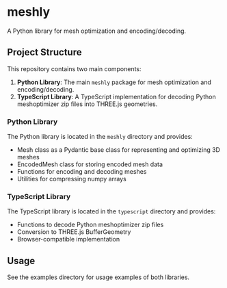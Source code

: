 # meshly

A Python library for mesh optimization and encoding/decoding.

## Project Structure

This repository contains two main components:

1. **Python Library**: The main `meshly` package for mesh optimization and encoding/decoding.
2. **TypeScript Library**: A TypeScript implementation for decoding Python meshoptimizer zip files into THREE.js geometries.

### Python Library

The Python library is located in the `meshly` directory and provides:

- Mesh class as a Pydantic base class for representing and optimizing 3D meshes
- EncodedMesh class for storing encoded mesh data
- Functions for encoding and decoding meshes
- Utilities for compressing numpy arrays

### TypeScript Library

The TypeScript library is located in the `typescript` directory and provides:

- Functions to decode Python meshoptimizer zip files
- Conversion to THREE.js BufferGeometry
- Browser-compatible implementation

## Usage

See the examples directory for usage examples of both libraries.
